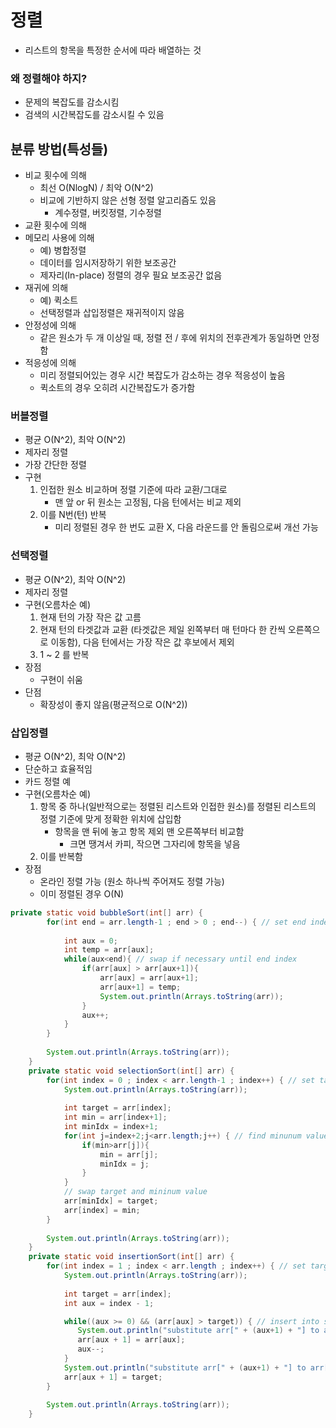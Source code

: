 # 정렬
- 리스트의 항목을 특정한 순서에 따라 배열하는 것

### 왜 정렬해야 하지?
- 문제의 복잡도를 감소시킴
- 검색의 시간복잡도를 감소시킬 수 있음

## 분류 방법(특성들)
- 비교 횟수에 의해
    - 최선 O(NlogN) / 최악 O(N^2)
    - 비교에 기반하지 않은 선형 정렬 알고리즘도 있음
        - 계수정렬, 버킷정렬, 기수정렬
- 교환 횟수에 의해
- 메모리 사용에 의해
    - 예) 병합정렬
    - 데이터를 임시저장하기 위한 보조공간
    - 제자리(In-place) 정렬의 경우 필요 보조공간 없음
- 재귀에 의해
    - 예) 퀵소트
    - 선택정렬과 삽입정렬은 재귀적이지 않음
- 안정성에 의해
    - 같은 원소가 두 개 이상일 때, 정렬 전 / 후에 위치의 전후관계가 동일하면 안정함 
- 적응성에 의해
    - 미리 정렬되어있는 경우 시간 복잡도가 감소하는 경우 적응성이 높음
    - 퀵소트의 경우 오히려 시간복잡도가 증가함 

### 버블정렬
- 평균 O(N^2), 최악 O(N^2)
- 제자리 정렬
- 가장 간단한 정렬
- 구현
    1. 인접한 원소 비교하며 정렬 기준에 따라 교환/그대로 
        - 맨 앞 or 뒤 원소는 고정됨, 다음 턴에서는 비교 제외
    2. 이를 N번(턴) 반복
        - 미리 정렬된 경우 한 번도 교환 X, 다음 라운드를 안 돌림으로써 개선 가능
### 선택정렬
- 평균 O(N^2), 최악 O(N^2)
- 제자리 정렬
- 구현(오름차순 예)
    1. 현재 턴의 가장 작은 값 고름
    2. 현재 턴의 타겟값과 교환 (타겟값은 제일 왼쪽부터 매 턴마다 한 칸씩 오른쪽으로 이동함), 다음 턴에서는 가장 작은 값 후보에서 제외
    3. 1 ~ 2 를 반복
- 장점
    - 구현이 쉬움
- 단점
    - 확장성이 좋지 않음(평균적으로 O(N^2))

### 삽입정렬
- 평균 O(N^2), 최악 O(N^2)
- 단순하고 효율적임
- 카드 정렬 예 
- 구현(오름차순 예)
    1. 항목 중 하나(일반적으로는 정렬된 리스트와 인접한 원소)를 정렬된 리스트의 정렬 기준에 맞게 정확한 위치에 삽입함
        - 항목을 맨 뒤에 놓고 항목 제외 맨 오른쪽부터 비교함
            - 크면 땡겨서 카피, 작으면 그자리에 항목을 넣음
    2. 이를 반복함
- 장점
    - 온라인 정렬 가능 (원소 하나씩 주어져도 정렬 가능)
    - 이미 정렬된 경우 O(N)

```java
private static void bubbleSort(int[] arr) {
        for(int end = arr.length-1 ; end > 0 ; end--) { // set end index
            
            int aux = 0;
            int temp = arr[aux];
            while(aux<end){ // swap if necessary until end index 
                if(arr[aux] > arr[aux+1]){
                    arr[aux] = arr[aux+1];
                    arr[aux+1] = temp;
                    System.out.println(Arrays.toString(arr));
                }
                aux++;
            }
        }
        
        System.out.println(Arrays.toString(arr));
    }
    private static void selectionSort(int[] arr) {
        for(int index = 0 ; index < arr.length-1 ; index++) { // set target
            System.out.println(Arrays.toString(arr));
        
            int target = arr[index];
            int min = arr[index+1];
            int minIdx = index+1;
            for(int j=index+2;j<arr.length;j++) { // find minunum value
                if(min>arr[j]){
                    min = arr[j];
                    minIdx = j;
                }
            }
            // swap target and mininum value
            arr[minIdx] = target;
            arr[index] = min;
        }
        
        System.out.println(Arrays.toString(arr));
    }
    private static void insertionSort(int[] arr) {
        for(int index = 1 ; index < arr.length ; index++) { // set target
            System.out.println(Arrays.toString(arr));
            
            int target = arr[index];
            int aux = index - 1;

            while((aux >= 0) && (arr[aux] > target)) { // insert into subsequence which is located at the left side of target
               System.out.println("substitute arr[" + (aux+1) + "] to arr[" + aux + "]");
               arr[aux + 1] = arr[aux];
               aux--;
            }
            System.out.println("substitute arr[" + (aux+1) + "] to arr[" + index + "]");
            arr[aux + 1] = target;
        }
        
        System.out.println(Arrays.toString(arr));
    }
```
